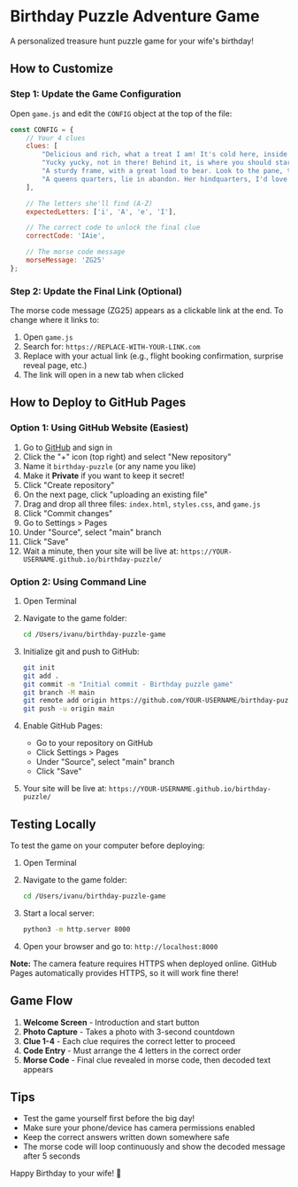 # Birthday Puzzle Adventure Game

A personalized treasure hunt puzzle game for your wife's birthday!

## How to Customize

### Step 1: Update the Game Configuration

Open `game.js` and edit the `CONFIG` object at the top of the file:

```javascript
const CONFIG = {
    // Your 4 clues
    clues: [
        "Delicious and rich, what a treat I am! It's cold here, inside this little can.",
        "Yucky yucky, not in there! Behind it, is where you should stare.",
        "A sturdy frame, with a great load to bear. Look to the pane, the lil' turt' in the air.",
        "A queens quarters, lie in abandon. Her hindquarters, I'd love to keep my hand in."
    ],

    // The letters she'll find (A-Z)
    expectedLetters: ['i', 'A', 'e', 'I'],

    // The correct code to unlock the final clue
    correctCode: 'IAie',

    // The morse code message
    morseMessage: 'ZG25'
};
```

### Step 2: Update the Final Link (Optional)

The morse code message (ZG25) appears as a clickable link at the end. To change where it links to:

1. Open `game.js`
2. Search for: `https://REPLACE-WITH-YOUR-LINK.com`
3. Replace with your actual link (e.g., flight booking confirmation, surprise reveal page, etc.)
4. The link will open in a new tab when clicked

## How to Deploy to GitHub Pages

### Option 1: Using GitHub Website (Easiest)

1. Go to [GitHub](https://github.com) and sign in
2. Click the "+" icon (top right) and select "New repository"
3. Name it `birthday-puzzle` (or any name you like)
4. Make it **Private** if you want to keep it secret!
5. Click "Create repository"
6. On the next page, click "uploading an existing file"
7. Drag and drop all three files: `index.html`, `styles.css`, and `game.js`
8. Click "Commit changes"
9. Go to Settings > Pages
10. Under "Source", select "main" branch
11. Click "Save"
12. Wait a minute, then your site will be live at: `https://YOUR-USERNAME.github.io/birthday-puzzle/`

### Option 2: Using Command Line

1. Open Terminal
2. Navigate to the game folder:
   ```bash
   cd /Users/ivanu/birthday-puzzle-game
   ```

3. Initialize git and push to GitHub:
   ```bash
   git init
   git add .
   git commit -m "Initial commit - Birthday puzzle game"
   git branch -M main
   git remote add origin https://github.com/YOUR-USERNAME/birthday-puzzle.git
   git push -u origin main
   ```

4. Enable GitHub Pages:
   - Go to your repository on GitHub
   - Click Settings > Pages
   - Under "Source", select "main" branch
   - Click "Save"

5. Your site will be live at: `https://YOUR-USERNAME.github.io/birthday-puzzle/`

## Testing Locally

To test the game on your computer before deploying:

1. Open Terminal
2. Navigate to the game folder:
   ```bash
   cd /Users/ivanu/birthday-puzzle-game
   ```

3. Start a local server:
   ```bash
   python3 -m http.server 8000
   ```

4. Open your browser and go to: `http://localhost:8000`

**Note:** The camera feature requires HTTPS when deployed online. GitHub Pages automatically provides HTTPS, so it will work fine there!

## Game Flow

1. **Welcome Screen** - Introduction and start button
2. **Photo Capture** - Takes a photo with 3-second countdown
3. **Clue 1-4** - Each clue requires the correct letter to proceed
4. **Code Entry** - Must arrange the 4 letters in the correct order
5. **Morse Code** - Final clue revealed in morse code, then decoded text appears

## Tips

- Test the game yourself first before the big day!
- Make sure your phone/device has camera permissions enabled
- Keep the correct answers written down somewhere safe
- The morse code will loop continuously and show the decoded message after 5 seconds

Happy Birthday to your wife! 🎉
